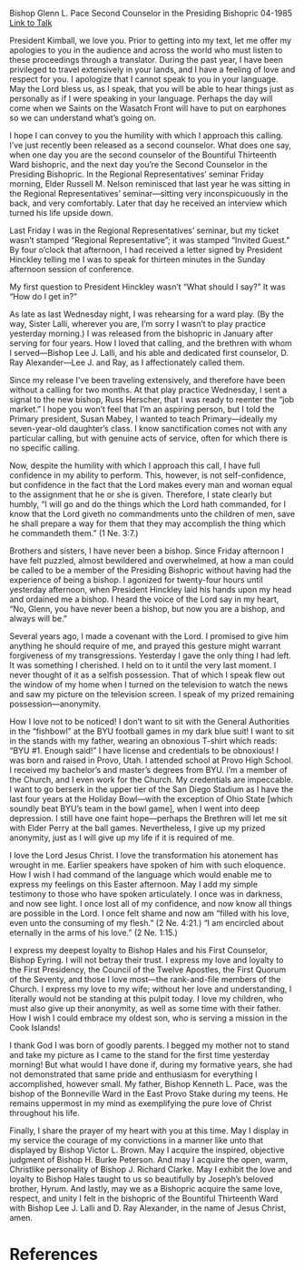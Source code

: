 Bishop Glenn L. Pace
Second Counselor in the Presiding Bishopric
04-1985
[Link to Talk](https://www.churchofjesuschrist.org/study/general-conference/1985/04/confidence-in-the-lord?lang=eng)

President Kimball, we love you. Prior to getting into my text, let me offer my apologies to you in the audience and across the world who must listen to these proceedings through a translator. During the past year, I have been privileged to travel extensively in your lands, and I have a feeling of love and respect for you. I apologize that I cannot speak to you in your language. May the Lord bless us, as I speak, that you will be able to hear things just as personally as if I were speaking in your language. Perhaps the day will come when we Saints on the Wasatch Front will have to put on earphones so we can understand what’s going on.

I hope I can convey to you the humility with which I approach this calling. I’ve just recently been released as a second counselor. What does one say, when one day you are the second counselor of the Bountiful Thirteenth Ward bishopric, and the next day you’re the Second Counselor in the Presiding Bishopric. In the Regional Representatives’ seminar Friday morning, Elder Russell M. Nelson reminisced that last year he was sitting in the Regional Representatives’ seminar—sitting very inconspicuously in the back, and very comfortably. Later that day he received an interview which turned his life upside down.

Last Friday I was in the Regional Representatives’ seminar, but my ticket wasn’t stamped “Regional Representative”; it was stamped “Invited Guest.” By four o’clock that afternoon, I had received a letter signed by President Hinckley telling me I was to speak for thirteen minutes in the Sunday afternoon session of conference.

My first question to President Hinckley wasn’t “What should I say?” It was “How do I get in?”

As late as last Wednesday night, I was rehearsing for a ward play. (By the way, Sister Lalli, wherever you are, I’m sorry I wasn’t to play practice yesterday morning.) I was released from the bishopric in January after serving for four years. How I loved that calling, and the brethren with whom I served—Bishop Lee J. Lalli, and his able and dedicated first counselor, D. Ray Alexander—Lee J. and Ray, as I affectionately called them.

Since my release I’ve been traveling extensively, and therefore have been without a calling for two months. At that play practice Wednesday, I sent a signal to the new bishop, Russ Herscher, that I was ready to reenter the “job market.” I hope you won’t feel that I’m an aspiring person, but I told the Primary president, Susan Mabey, I wanted to teach Primary—ideally my seven-year-old daughter’s class. I know sanctification comes not with any particular calling, but with genuine acts of service, often for which there is no specific calling.

Now, despite the humility with which I approach this call, I have full confidence in my ability to perform. This, however, is not self-confidence, but confidence in the fact that the Lord makes every man and woman equal to the assignment that he or she is given. Therefore, I state clearly but humbly, “I will go and do the things which the Lord hath commanded, for I know that the Lord giveth no commandments unto the children of men, save he shall prepare a way for them that they may accomplish the thing which he commandeth them.” (1 Ne. 3:7.)

Brothers and sisters, I have never been a bishop. Since Friday afternoon I have felt puzzled, almost bewildered and overwhelmed, at how a man could be called to be a member of the Presiding Bishopric without having had the experience of being a bishop. I agonized for twenty-four hours until yesterday afternoon, when President Hinckley laid his hands upon my head and ordained me a bishop. I heard the voice of the Lord say in my heart, “No, Glenn, you have never been a bishop, but now you are a bishop, and always will be.”

Several years ago, I made a covenant with the Lord. I promised to give him anything he should require of me, and prayed this gesture might warrant forgiveness of my transgressions. Yesterday I gave the only thing I had left. It was something I cherished. I held on to it until the very last moment. I never thought of it as a selfish possession. That of which I speak flew out the window of my home when I turned on the television to watch the news and saw my picture on the television screen. I speak of my prized remaining possession—anonymity.

How I love not to be noticed! I don’t want to sit with the General Authorities in the “fishbowl” at the BYU football games in my dark blue suit! I want to sit in the stands with my father, wearing an obnoxious T-shirt which reads: “BYU #1. Enough said!” I have license and credentials to be obnoxious! I was born and raised in Provo, Utah. I attended school at Provo High School. I received my bachelor’s and master’s degrees from BYU. I’m a member of the Church, and I even work for the Church. My credentials are impeccable. I want to go berserk in the upper tier of the San Diego Stadium as I have the last four years at the Holiday Bowl—with the exception of Ohio State [which soundly beat BYU’s team in the bowl game], when I went into deep depression. I still have one faint hope—perhaps the Brethren will let me sit with Elder Perry at the ball games. Nevertheless, I give up my prized anonymity, just as I will give up my life if it is required of me.

I love the Lord Jesus Christ. I love the transformation his atonement has wrought in me. Earlier speakers have spoken of him with such eloquence. How I wish I had command of the language which would enable me to express my feelings on this Easter afternoon. May I add my simple testimony to those who have spoken articulately. I once was in darkness, and now see light. I once lost all of my confidence, and now know all things are possible in the Lord. I once felt shame and now am “filled with his love, even unto the consuming of my flesh.” (2 Ne. 4:21.) “I am encircled about eternally in the arms of his love.” (2 Ne. 1:15.)

I express my deepest loyalty to Bishop Hales and his First Counselor, Bishop Eyring. I will not betray their trust. I express my love and loyalty to the First Presidency, the Council of the Twelve Apostles, the First Quorum of the Seventy, and those I love most—the rank-and-file members of the Church. I express my love to my wife; without her love and understanding, I literally would not be standing at this pulpit today. I love my children, who must also give up their anonymity, as well as some time with their father. How I wish I could embrace my oldest son, who is serving a mission in the Cook Islands!

I thank God I was born of goodly parents. I begged my mother not to stand and take my picture as I came to the stand for the first time yesterday morning! But what would I have done if, during my formative years, she had not demonstrated that same pride and enthusiasm for everything I accomplished, however small. My father, Bishop Kenneth L. Pace, was the bishop of the Bonneville Ward in the East Provo Stake during my teens. He remains uppermost in my mind as exemplifying the pure love of Christ throughout his life.

Finally, I share the prayer of my heart with you at this time. May I display in my service the courage of my convictions in a manner like unto that displayed by Bishop Victor L. Brown. May I acquire the inspired, objective judgment of Bishop H. Burke Peterson. And may I acquire the open, warm, Christlike personality of Bishop J. Richard Clarke. May I exhibit the love and loyalty to Bishop Hales taught to us so beautifully by Joseph’s beloved brother, Hyrum. And lastly, may we as a Bishopric acquire the same love, respect, and unity I felt in the bishopric of the Bountiful Thirteenth Ward with Bishop Lee J. Lalli and D. Ray Alexander, in the name of Jesus Christ, amen.

# References
